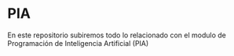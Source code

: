 # PIA

En este repositorio subiremos todo lo relacionado con el modulo de Programación de Inteligencia Artificial (PIA)
